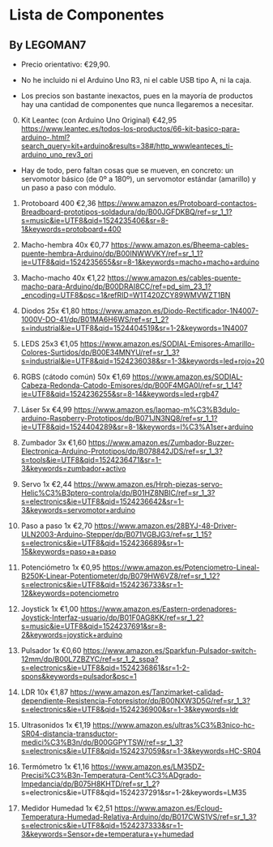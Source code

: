 
# Lista de Componentes
## By LEGOMAN7

- Precio orientativo: €29,90.

- No he incluido ni el Arduino Uno R3, ni el cable USB tipo A, ni la caja.

- Los precios son bastante inexactos, pues en la mayoría de productos hay una cantidad de componentes que nunca llegaremos a necesitar.

0. Kit Leantec (con Arduino Uno Original) €42,95
https://www.leantec.es/todos-los-productos/66-kit-basico-para-arduino-.html?search_query=kit+arduino&results=38#/http_wwwleanteces_ti-arduino_uno_rev3_ori

- Hay de todo, pero faltan cosas que se mueven, en concreto: un servomotor básico (de 0º a 180º), un servomotor estándar (amarillo) y un paso a paso con módulo.

1. Protoboard 400 €2,36
https://www.amazon.es/Protoboard-contactos-Breadboard-prototipos-soldadura/dp/B00JGFDKBQ/ref=sr_1_1?s=music&ie=UTF8&qid=1524235406&sr=8-1&keywords=protoboard+400

2. Macho-hembra 40x €0,77
https://www.amazon.es/Bheema-cables-puente-hembra-Arduino/dp/B00INWWVKY/ref=sr_1_1?ie=UTF8&qid=1524235655&sr=8-1&keywords=macho+macho+arduino

3. Macho-macho 40x €1,22
https://www.amazon.es/cables-puente-macho-para-Arduino/dp/B00DRAI8CC/ref=pd_sim_23_1?_encoding=UTF8&psc=1&refRID=W1T420ZCY89WMVWZT1BN

4. Diodos 25x €1,80
https://www.amazon.es/Diodo-Rectificador-1N4007-1000V-DO-41/dp/B01MA6H6WS/ref=sr_1_2?s=industrial&ie=UTF8&qid=1524404519&sr=1-2&keywords=1N4007

5. LEDS 25x3 €1,05
https://www.amazon.es/SODIAL-Emisores-Amarillo-Colores-Surtidos/dp/B00E34MNYU/ref=sr_1_3?s=industrial&ie=UTF8&qid=1524236038&sr=1-3&keywords=led+rojo+20

6. RGBS (cátodo común) 50x €1,69
https://www.amazon.es/SODIAL-Cabeza-Redonda-Catodo-Emisores/dp/B00F4MGA0I/ref=sr_1_14?ie=UTF8&qid=1524236255&sr=8-14&keywords=led+rgb47

7. Láser 5x €4,99
https://www.amazon.es/laomao-m%C3%B3dulo-arduino-Raspberry-Prototipos/dp/B071JN3NQ8/ref=sr_1_1?ie=UTF8&qid=1524404289&sr=8-1&keywords=l%C3%A1ser+arduino

8. Zumbador 3x €1,60
https://www.amazon.es/Zumbador-Buzzer-Electronica-Arduino-Prototipos/dp/B078842JDS/ref=sr_1_3?s=tools&ie=UTF8&qid=1524236471&sr=1-3&keywords=zumbador+activo

9. Servo 1x €2,44
https://www.amazon.es/Hrph-piezas-servo-Helic%C3%B3ptero-controla/dp/B01HZ8NBIC/ref=sr_1_3?s=electronics&ie=UTF8&qid=1524236642&sr=1-3&keywords=servomotor+arduino

10. Paso a paso 1x €2,70
https://www.amazon.es/28BYJ-48-Driver-ULN2003-Arduino-Stepper/dp/B071VGBJG3/ref=sr_1_15?s=electronics&ie=UTF8&qid=1524236689&sr=1-15&keywords=paso+a+paso

11. Potenciómetro 1x €0,95
https://www.amazon.es/Potenciometro-Lineal-B250K-Linear-Potentiometer/dp/B079HW6VZ8/ref=sr_1_12?s=electronics&ie=UTF8&qid=1524236733&sr=1-12&keywords=potenciometro

12. Joystick 1x €1,00
https://www.amazon.es/Eastern-ordenadores-Joystick-Interfaz-usuario/dp/B01F0AG8KK/ref=sr_1_2?s=music&ie=UTF8&qid=1524237691&sr=8-2&keywords=joystick+arduino

13. Pulsador 1x €0,60 
https://www.amazon.es/Sparkfun-Pulsador-switch-12mm/dp/B00L7ZBZYC/ref=sr_1_2_sspa?s=electronics&ie=UTF8&qid=1524236861&sr=1-2-spons&keywords=pulsador&psc=1

14. LDR 10x €1,87
https://www.amazon.es/Tanzimarket-calidad-dependiente-Resistencia-Fotoresistor/dp/B00NXW3D5G/ref=sr_1_3?s=electronics&ie=UTF8&qid=1524236900&sr=1-3&keywords=ldr

15. Ultrasonidos 1x €1,19
https://www.amazon.es/ultras%C3%B3nico-hc-SR04-distancia-transductor-medici%C3%B3n/dp/B00GGPYTSW/ref=sr_1_3?s=electronics&ie=UTF8&qid=1524237059&sr=1-3&keywords=HC-SR04

16. Termómetro 1x €1,16
https://www.amazon.es/LM35DZ-Precisi%C3%B3n-Temperatura-Cent%C3%ADgrado-Impedancia/dp/B075H8KHTD/ref=sr_1_2?
s=electronics&ie=UTF8&qid=1524237291&sr=1-2&keywords=LM35

17. Medidor Humedad 1x €2,51
https://www.amazon.es/Ecloud-Temperatura-Humedad-Relativa-Arduino/dp/B017CWS1VS/ref=sr_1_3?s=electronics&ie=UTF8&qid=1524237333&sr=1-3&keywords=Sensor+de+temperatura+y+humedad











